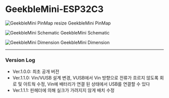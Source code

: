 # GeekbleMini-ESP32C3

![GeekbleMini PinMap resize](https://github.com/SooDragon/GeekbleMini-ESP32C3/assets/82627949/a1b20f65-07ff-4be7-815a-bd6ea0e0cc7f)
GeekbleMini PinMap

![GeekbleMini Schematic](https://github.com/SooDragon/GeekbleMini-ESP32C3/assets/82627949/97d98bc8-8552-4cfd-b9b2-6a397f466c56)
GeekbleMini Schematic

![GeekbleMini Dimension](https://github.com/SooDragon/GeekbleMini-ESP32C3/assets/82627949/a50fca30-9050-4440-a185-acc8c9c62f64)
GeekbleMini Dimension

***
### Version Log 
- Ver.1.0.0: 최초 공개 버전
- Ver.1.1.0: Vin/VUSB 설계 변경, VUSB에서 Vin 방향으로 전류가 흐르지 않도록 회로 및 아트웍 수정, Vin에 배터리가 연결 된 상태에서 USB를 연결할 수 있다
- Ver.1.1.1: 핀헤더에 의해 실크가 가려지지 않게 배치 수정
